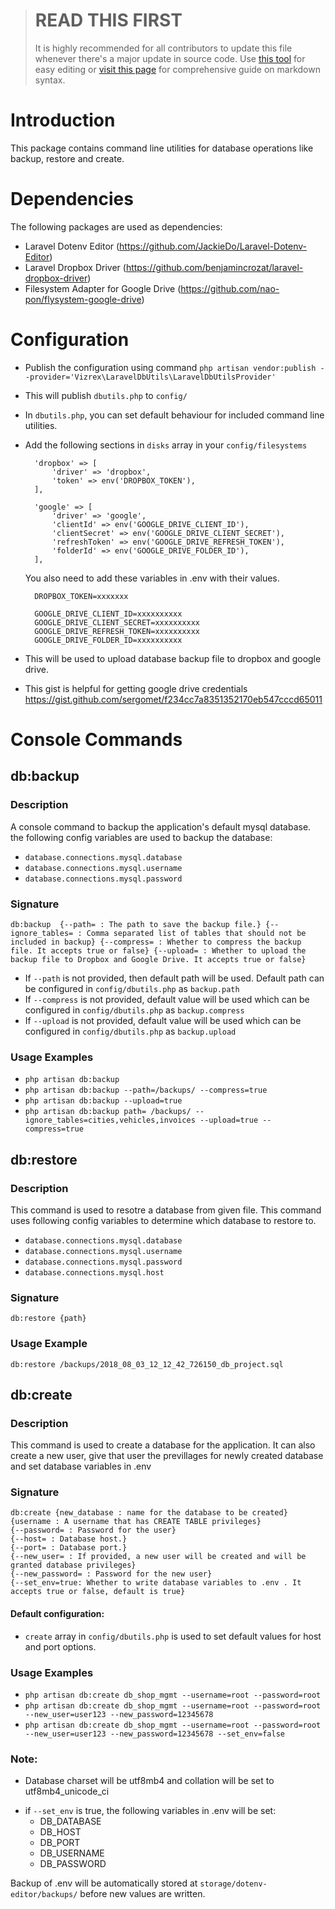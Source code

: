 > # READ THIS FIRST
> It is highly recommended for all contributors to update this file whenever there's a major update in source code. Use [this tool](https://stackedit.io/app#) for easy editing or [visit this page](https://help.github.com/articles/basic-writing-and-formatting-syntax/) for comprehensive guide on markdown syntax.


# Introduction
This package contains command line utilities for database operations like backup, restore and create.

# Dependencies
The following packages are used as dependencies:
- Laravel Dotenv Editor (https://github.com/JackieDo/Laravel-Dotenv-Editor)
- Laravel Dropbox Driver (https://github.com/benjamincrozat/laravel-dropbox-driver)
- Filesystem Adapter for Google Drive (https://github.com/nao-pon/flysystem-google-drive)


# Configuration
- Publish the configuration using command `php artisan vendor:publish --provider='Vizrex\LaravelDbUtils\LaravelDbUtilsProvider'`
- This will publish `dbutils.php` to `config/` 
- In `dbutils.php`, you can set default behaviour for included command line utilities.
- Add the following sections in `disks` array in your `config/filesystems`


        'dropbox' => [
            'driver' => 'dropbox',
            'token' => env('DROPBOX_TOKEN'),
        ],
        
        'google' => [
            'driver' => 'google',
            'clientId' => env('GOOGLE_DRIVE_CLIENT_ID'),
            'clientSecret' => env('GOOGLE_DRIVE_CLIENT_SECRET'),
            'refreshToken' => env('GOOGLE_DRIVE_REFRESH_TOKEN'),
            'folderId' => env('GOOGLE_DRIVE_FOLDER_ID'),
        ], 

    You also need to add these variables in .env with their values.
         
        DROPBOX_TOKEN=xxxxxxx

        GOOGLE_DRIVE_CLIENT_ID=xxxxxxxxxx
        GOOGLE_DRIVE_CLIENT_SECRET=xxxxxxxxxx
        GOOGLE_DRIVE_REFRESH_TOKEN=xxxxxxxxxx
        GOOGLE_DRIVE_FOLDER_ID=xxxxxxxxxx
- 
    This will be used to upload database backup file to dropbox and google drive.
- This gist is helpful for getting google drive credentials https://gist.github.com/sergomet/f234cc7a8351352170eb547cccd65011

# Console Commands

## db:backup

### Description
A console command to backup the application's default mysql database. the following config variables are used to backup the database:
- `database.connections.mysql.database`
- `database.connections.mysql.username`
- `database.connections.mysql.password`


### Signature
`db:backup 
        {--path= : The path to save the backup file.}
        {--ignore_tables= : Comma separated list of tables that should not be included in backup}
        {--compress= : Whether to compress the backup file. It accepts true or false}
        {--upload= : Whether to upload the backup file to Dropbox and Google Drive. It accepts true or false}                
        `
- If `--path` is not provided, then default path will be used. Default path can be configured in `config/dbutils.php` as `backup.path`
- If `--compress` is not provided, default value will be used which can be configured in `config/dbutils.php` as `backup.compress`
- If `--upload` is not provided, default value will be used which can be configured in `config/dbutils.php` as `backup.upload`


### Usage Examples
- `php artisan db:backup`
- `php artisan db:backup --path=/backups/ --compress=true`
- `php artisan db:backup --upload=true`
- `php artisan db:backup path= /backups/ --ignore_tables=cities,vehicles,invoices --upload=true --compress=true`

## db:restore
### Description
This command is used to resotre a database from given file. This command uses following config variables to determine which database to restore to.
- `database.connections.mysql.database`
- `database.connections.mysql.username`
- `database.connections.mysql.password`
- `database.connections.mysql.host`

### Signature
`db:restore {path}`

### Usage Example
`db:restore /backups/2018_08_03_12_12_42_726150_db_project.sql`

## db:create

### Description
This command is used to create a database for the application. It can also create a new user, give that user the previllages for newly created database and set database variables in .env

### Signature
`db:create {new_database : name for the database to be created}`  
`{username : A username that has CREATE TABLE privileges}`  
`{--password= : Password for the user}`  
`{--host= : Database host.}`  
`{--port= : Database port.}`                          
`{--new_user= : If provided, a new user will be created and will be granted database privileges}`  
`{--new_password= : Password for the new user}`  
`{--set_env=true: Whether to write database variables to .env . It accepts true or false, default is true}`

#### Default configuration:
- `create` array in `config/dbutils.php` is used to set default values for host and port options.


### Usage Examples
- `php artisan db:create db_shop_mgmt --username=root --password=root`
- `php artisan db:create db_shop_mgmt --username=root --password=root --new_user=user123 --new_password=12345678`
- `php artisan db:create db_shop_mgmt --username=root --password=root --new_user=user123 --new_password=12345678 --set_env=false`

 ### Note:
 - Database charset will be utf8mb4 and collation will be set to utf8mb4_unicode_ci
 * if `--set_env` is true, the following variables in .env will be set:
    *   DB_DATABASE
    *   DB_HOST
    *   DB_PORT
    *   DB_USERNAME
    *   DB_PASSWORD

Backup of .env will be automatically stored at `storage/dotenv-editor/backups/` before new values are written.



